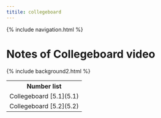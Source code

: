 ```yaml
---
titile: collegeboard
---
```


{% include navigation.html %}
# Notes of Collegeboard video
{% include background2.html %}
<table>
   <tr>
    <th>Number list</th>
   </tr>
   
   <tr>
    <td>Collegeboard [5.1](5.1)</td>
   </tr>
   
   <tr>
    <td>Collegeboard [5.2](5.2)</td>
   </tr>

